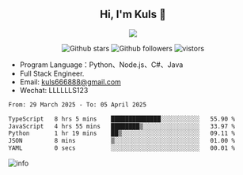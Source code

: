 <h2 align="center"> Hi, I'm Kuls 👋 </h2>
<p align="center">
    <p align="center">
        <img src=" https://avatars.githubusercontent.com/u/42165104?s=460&u=5c7fbf0bce7d4b38a15a44676e6f64b529e47598&v=4"/>
    </p>
    <p align="center">
      <img src="https://img.shields.io/github/stars/hellokuls?style=social" alt="Github stars" />
      <img src="https://img.shields.io/github/followers/hellokuls?style=social" alt="Github followers" />
      <img src="https://visitor-badge.glitch.me/badge?page_id=hellokuls.readme" alt="vistors" />
    </p>
</p>

- Program Language：Python、Node.js、C#、Java
- Full Stack Engineer.
- Email: kuls666888@gmail.com
- Wechat: LLLLLLS123

<!--START_SECTION:waka-->

```txt
From: 29 March 2025 - To: 05 April 2025

TypeScript   8 hrs 5 mins    ██████████████░░░░░░░░░░░   55.90 %
JavaScript   4 hrs 55 mins   ████████▒░░░░░░░░░░░░░░░░   33.97 %
Python       1 hr 19 mins    ██▒░░░░░░░░░░░░░░░░░░░░░░   09.11 %
JSON         8 mins          ▒░░░░░░░░░░░░░░░░░░░░░░░░   01.00 %
YAML         0 secs          ░░░░░░░░░░░░░░░░░░░░░░░░░   00.01 %
```

<!--END_SECTION:waka-->

![info](https://github-readme-stats.vercel.app/api?username=hellokuls&show_icons=true&count_private=true&hide=prs&theme=default_repocard)


